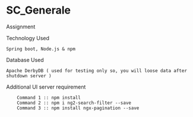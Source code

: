 # SC_Generale
Assignment


Technology Used 

	Spring boot, Node.js & npm

Database Used 

	Apache DerbyDB ( used for testing only so, you will loose data after shutdown server )

Additional UI server requirement 

		Command 1 :: npm install
		Command 2 :: npm i ng2-search-filter --save
		Command 3 :: npm install ngx-pagination --save
